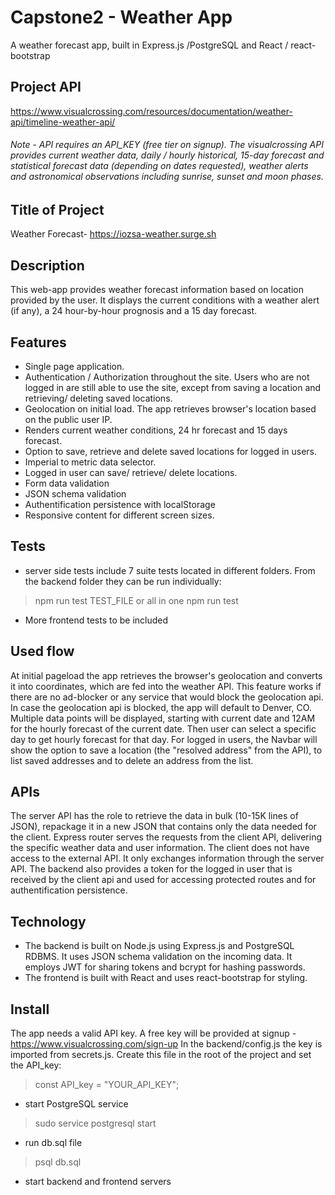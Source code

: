 # Capstone2 - Weather App
A weather forecast app, built in Express.js /PostgreSQL and React / react-bootstrap

## Project API
https://www.visualcrossing.com/resources/documentation/weather-api/timeline-weather-api/
###### Note - API requires an API_KEY (free tier on signup). The visualcrossing API provides current weather data, daily / hourly historical, 15-day forecast and statistical forecast data (depending on dates requested), weather alerts and astronomical observations including sunrise, sunset and moon phases. ######

## Title of Project
Weather Forecast- https://iozsa-weather.surge.sh

## Description
This web-app provides weather forecast information based on location provided by the user. It displays the current conditions with a weather alert (if any), a 24 hour-by-hour prognosis and a 15 day forecast.

## Features
- Single page application.
- Authentication / Authorization throughout the site. Users who are not logged in are still able to use the site, except from saving a location and retrieving/ deleting saved locations.
- Geolocation on initial load. The app retrieves browser's location based on the public user IP.
- Renders current weather conditions, 24 hr forecast and 15 days forecast.
- Option to save, retrieve and delete saved locations for logged in users.
- Imperial to metric data selector.
- Logged in user can save/ retrieve/ delete locations.
- Form data validation
- JSON schema validation
- Authentification persistence with localStorage
- Responsive content for different screen sizes.

## Tests
- server side tests include 7 suite tests located in different folders. From the backend folder they can be run individually:
> npm run test TEST_FILE
or all in one 
> npm run test
- More frontend tests to be included

## Used flow
At initial pageload the app retrieves the browser's geolocation and converts it into coordinates, which are fed into the weather API. This feature works if there are no ad-blocker or any service that would block the geolocation api. In case the geolocation api is blocked, the app will default to Denver, CO.
Multiple data points will be displayed, starting with current date and 12AM for the hourly forecast of the current date. Then user can select a specific day to get hourly forecast for that day.
For logged in users, the Navbar will show the option to save a location (the "resolved address" from the API), to list saved addresses and to delete an address from the list.

## APIs
The server API has the role to retrieve the data in bulk (10-15K lines of JSON), repackage it in a new JSON that contains only the data needed for the client. Express router serves the requests from the client API, delivering the specific weather data and user information. The client does not have access to the external API. It only exchanges information through the server API. The backend also provides a token for the logged in user that is received by the client api and used for accessing protected routes and for authentification persistence.

## Technology
- The backend is built on Node.js using Express.js and PostgreSQL RDBMS. It uses JSON schema validation on the incoming data. It employs JWT for sharing tokens and bcrypt for hashing passwords.
- The frontend is built with React and uses react-bootstrap for styling.

## Install
The app needs a valid API key. A free key will be provided at signup - https://www.visualcrossing.com/sign-up
In the backend/config.js the key is imported from secrets.js. Create this file in the root of the project and set the API_key:
> const API_key = "YOUR_API_KEY";
- start PostgreSQL service
> sudo service postgresql start
- run db.sql file
> psql db.sql
- start backend and frontend servers


